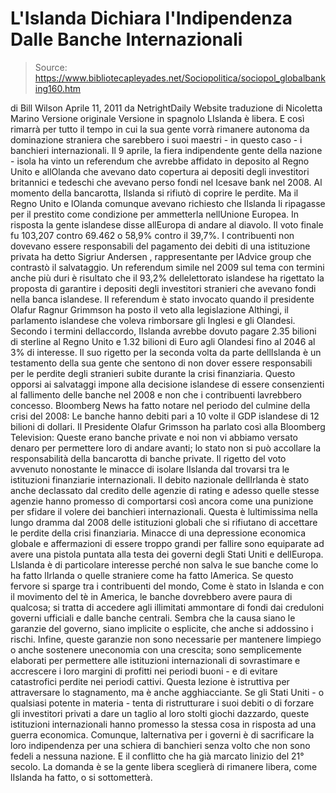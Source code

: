 # L'Islanda Dichiara l'Indipendenza Dalle Banche Internazionali

> Source: https://www.bibliotecapleyades.net/Sociopolitica/sociopol_globalbanking160.htm

di Bill Wilson
Aprile 11, 2011
da
NetrightDaily Website
traduzione
di
Nicoletta Marino
Versione originale
Versione in spagnolo
LIslanda è libera. E così rimarrà per tutto il tempo in cui la sua gente
vorrà rimanere autonoma da dominazione straniera che sarebbero i suoi
maestri - in questo caso - i
banchieri internazionali.
Il 9 aprile, la fiera indipendente gente della nazione - isola ha vinto un
referendum che avrebbe affidato in deposito al Regno Unito e allOlanda che
avevano dato copertura ai depositi degli investitori britannici e tedeschi
che avevano perso fondi nel
Icesave bank nel 2008.
Al momento della bancarotta, lIslanda si rifiutò di coprire le perdite. Ma
il Regno Unito e lOlanda comunque avevano richiesto che lIslanda li
ripagasse per il prestito come condizione per ammetterla nellUnione
Europea.
In risposta la gente islandese disse allEuropa di andare al diavolo.
Il
voto finale fu 103,207 contro 69.462 o 58,9% contro il 39,7%.
I contribuenti non dovevano essere responsabili del pagamento dei debiti di
una istituzione privata ha detto Sigriur Andersen , rappresentante per
lAdvice group che contrastò il salvataggio.
Un referendum simile nel 2009 sul tema con termini anche più duri è
risultato che il 93,2% dellelettorato islandese ha rigettato la proposta di
garantire i depositi degli investitori stranieri che avevano fondi nella
banca islandese.
Il referendum è stato invocato quando il presidente
Olafur Ragnur Grimmson
ha posto il veto alla legislazione Althingi, il parlamento islandese che
voleva rimborsare gli Inglesi e gli Olandesi.
Secondo i termini dellaccordo,
IIslanda avrebbe dovuto pagare 2.35 bilioni
di sterline al Regno Unito e 1.32 bilioni di Euro agli Olandesi fino al 2046
al 3% di interesse. Il suo rigetto per la seconda volta da parte
dellIslanda è un testamento della sua gente che sentono di non dover essere
responsabili per le perdite degli stranieri subite durante la crisi
finanziaria.
Questo opporsi ai salvataggi impone alla decisione islandese di essere
consenzienti al fallimento delle banche nel 2008 e non che i contribuenti
lavrebbero concesso.
Bloomberg News ha fatto notare nel periodo del culmine della crisi del 2008:
Le banche hanno debiti pari a 10 volte il GDP islandese di 12 bilioni di
dollari.
Il Presidente Olafur Grimsson ha parlato così alla Bloomberg Television:
Queste erano banche private e noi non vi abbiamo versato denaro per
permettere loro di andare avanti; lo stato non si può accollare la
responsabilità della bancarotta di banche private.
Il rigetto del voto avvenuto nonostante le minacce di isolare lIslanda dal
trovarsi tra le istituzioni finanziarie internazionali.
Il debito nazionale dellIrlanda è stato anche declassato dal credito delle
agenzie di rating e adesso quelle stesse agenzie hanno promesso di
comportarsi così ancora come una punizione per sfidare il volere dei
banchieri internazionali.
Questa è lultimissima nella lungo dramma dal 2008 delle istituzioni globali
che si rifiutano
di accettare le perdite della crisi finanziaria.
Minacce di una depressione economica globale e affermazioni di essere
troppo grandi per fallire sono equiparate ad avere una pistola puntata
alla testa dei governi degli Stati Uniti e dellEuropa. LIslanda è di
particolare interesse perché non salva le sue banche come lo ha fatto
lIrlanda o quelle straniere come ha fatto lAmerica.
Se questo fervore si sparge tra i contribuenti del mondo, Come è stato in
Islanda e con il movimento del tè in America, le banche dovrebbero avere
paura di qualcosa; si tratta di accedere agli illimitati ammontare di fondi
dai creduloni governi ufficiali e dalle banche centrali.
Sembra che la causa siano le garanzie del governo, siano implicite o
esplicite, che anche si addossino i rischi.
Infine, queste garanzie non sono necessarie per mantenere limpiego o anche
sostenere uneconomia con una crescita; sono semplicemente elaborati per
permettere alle istituzioni internazionali di sovrastimare e accrescere i
loro margini di profitti nei periodi buoni - e di evitare catastrofici
perdite nei periodi cattivi.
Questa lezione è istruttiva per attraversare lo stagnamento, ma è anche
agghiacciante.
Se gli Stati Uniti - o qualsiasi potente in materia - tenta di ristrutturare
i suoi debiti o di forzare gli investitori privati a dare un taglio al loro
stolti giochi dazzardo, queste istituzioni internazionali hanno promesso la
stessa cosa in risposta ad una guerra economica.
Comunque, lalternativa per i governi è di sacrificare la loro indipendenza
per una schiera di banchieri senza volto che non sono fedeli a nessuna
nazione. E il conflitto che ha già marcato linizio del 21° secolo.
La domanda è se la gente libera sceglierà di rimanere libera, come lIslanda
ha fatto, o si sottometterà.
